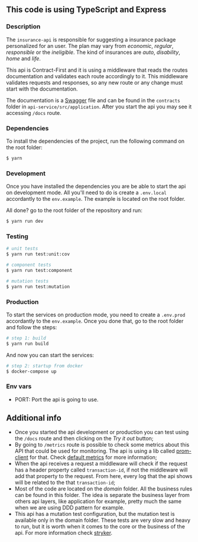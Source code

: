 ## This code is using TypeScript and Express

### Description

The `insurance-api` is responsible for suggesting a insurance package personalized for an user. The plan may vary from _economic_, _regular_, _responsible_ or the _ineligible_. The kind of insurances are _auto_, _disability_, _home_ and _life_.

This api is Contract-First and it is using a middleware that reads the routes documentation and validates each route accordingly to it. This middleware validates requests and responses, so any new route or any change must start with the documentation.

The documentation is a [Swagger](https://swagger.io/resources/open-api/) file and can be found in the `contracts` folder in `api-service/src/application`. After you start the api you may see it accessing `/docs` route.

### Dependencies

To install the dependencies of the project, run the following command on the root folder:

```bash
$ yarn
```

### Development

Once you have installed the dependencies you are be able to start the api on development mode. All you'll need to do is create a `.env.local` accordantly to the `env.example`. The example is located on the root folder.

All done? go to the root folder of the repository and run:

```bash
$ yarn run dev
```

### Testing

```bash
# unit tests
$ yarn run test:unit:cov
```

```bash
# component tests
$ yarn run test:component
```

```bash
# mutation tests
$ yarn run test:mutation
```

### Production

To start the services on production mode, you need to create a `.env.prod` accordantly to the `env.example`. Once you done that, go to the root folder and follow the steps:

```bash
# step 1: build
$ yarn run build
```

And now you can start the services:

```bash
# step 2: startup from docker
$ docker-compose up
```

### Env vars

- PORT: Port the api is going to use.

## Additional info

- Once you started the api development or production you can test using the `/docs` route and then clicking on the _Try it out_ button;
- By going to `/metrics` route is possible to check some metrics about this API that could be used for monitoring. The api is using a lib called [prom-client](https://github.com/siimon/prom-client) for that. Check [default metrics](https://github.com/siimon/prom-client#default-metrics) for more information;
- When the api receives a request a middleware will check if the request has a header property called `transaction-id`, if not the middleware will add that property to the request. From here, every log that the api shows will be related to the that `transaction-id`;
- Most of the code are located on the _domain_ folder. All the business rules can be found in this folder. The idea is separate the business layer from others api layers, like application for example, pretty much the same when we are using DDD pattern for example.
- This api has a mutation test configuration, but the mutation test is available only in the domain folder. These tests are very slow and heavy to run, but it is worth when it comes to the core or the business of the api. For more information check [stryker](https://stryker-mutator.io/).
